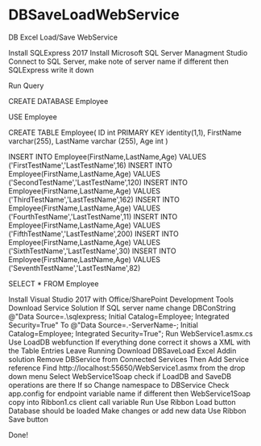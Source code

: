 # DBSaveLoadWebService
DB Excel Load/Save WebService

Install SQLExpress 2017
Install Microsoft SQL Server Managment Studio
Connect to SQL Server, make note of server name if different then SQLExpress write it down

Run Query

CREATE DATABASE Employee

USE Employee

CREATE TABLE Employee(
ID int PRIMARY KEY identity(1,1),
FirstName varchar(255),
LastName varchar (255),
Age int
)

INSERT INTO Employee(FirstName,LastName,Age) VALUES ('FirstTestName','LastTestName',16)
INSERT INTO Employee(FirstName,LastName,Age) VALUES ('SecondTestName','LastTestName',120)
INSERT INTO Employee(FirstName,LastName,Age) VALUES ('ThirdTestName','LastTestName',162)
INSERT INTO Employee(FirstName,LastName,Age) VALUES ('FourthTestName','LastTestName',11)
INSERT INTO Employee(FirstName,LastName,Age) VALUES ('FifthTestName','LastTestName',200)
INSERT INTO Employee(FirstName,LastName,Age) VALUES ('SixthTestName','LastTestName',30)
INSERT INTO Employee(FirstName,LastName,Age) VALUES ('SeventhTestName','LastTestName',82)


SELECT * FROM Employee

Install Visual Studio 2017 with Office/SharePoint Development Tools
Download Service Solution
If SQL server name change DBConString @"Data Source=.\sqlexpress; Initial Catalog=Employee; Integrated Security=True"
To @"Data Source=.\-ServerName-; Initial Catalog=Employee; Integrated Security=True";
Run WebService1.asmx.cs
Use LoadDB webfunction
If everything done correct it shows a XML with the Table Entries
Leave Running
Download DBSaveLoad Excel Addin solution
Remove DBService from Connected Services
Then Add Service reference
Find http://localhost:55650/WebService1.asmx from the drop down menu
Select WebService1Soap check if LoadDB and SaveDB operations are there
If so 
Change namespace to DBService
Check app.config for endpoint variable name if different then WebService1Soap copy into Ribbon1.cs client call variable
Run
Use Ribbon Load button
Database should be loaded
Make changes or add new data
Use Ribbon Save button

Done!
